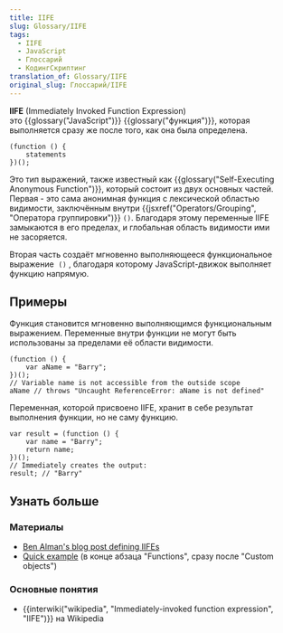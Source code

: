 ```yaml
---
title: IIFE
slug: Glossary/IIFE
tags:
  - IIFE
  - JavaScript
  - Глоссарий
  - КодингСкриптинг
translation_of: Glossary/IIFE
original_slug: Глоссарий/IIFE
---
```

**IIFE** (Immediately Invoked Function Expression) это {{glossary("JavaScript")}} {{glossary("функция")}}, которая выполняется сразу же после того, как она была определена.

    (function () {
        statements
    })();

Это тип выражений, также известный как {{glossary("Self-Executing Anonymous Function")}}, который состоит из двух основных частей. Первая - это сама анонимная функция с лексической областью видимости, заключённым внутри {{jsxref("Operators/Grouping", "Оператора группировки")}} `()`. Благодаря этому переменные IIFE замыкаются в его пределах, и глобальная область видимости ими не засоряется.

Вторая часть создаёт мгновенно выполняющееся функциональное выражение  `()` , благодаря которому JavaScript-движок выполняет функцию напрямую.

## Примеры

Функция становится мгновенно выполняющимся функциональным выражением. Переменные внутри функции не могут быть использованы за пределами её области видимости.

    (function () {
        var aName = "Barry";
    })();
    // Variable name is not accessible from the outside scope
    aName // throws "Uncaught ReferenceError: aName is not defined"

Переменная, которой присвоено IIFE, хранит в себе результат выполнения функции, но не саму функцию.

    var result = (function () {
        var name = "Barry";
        return name;
    })();
    // Immediately creates the output:
    result; // "Barry"

## Узнать больше

### Материалы

- [Ben Alman's blog post defining IIFEs](http://benalman.com/news/2010/11/immediately-invoked-function-expression/)
- [Quick example](/en-US/docs/Web/JavaScript/A_re-introduction_to_JavaScript#Functions) (в конце абзаца "Functions", сразу после "Custom objects")

### Основные понятия

- {{interwiki("wikipedia", "Immediately-invoked function expression", "IIFE")}} на Wikipedia
